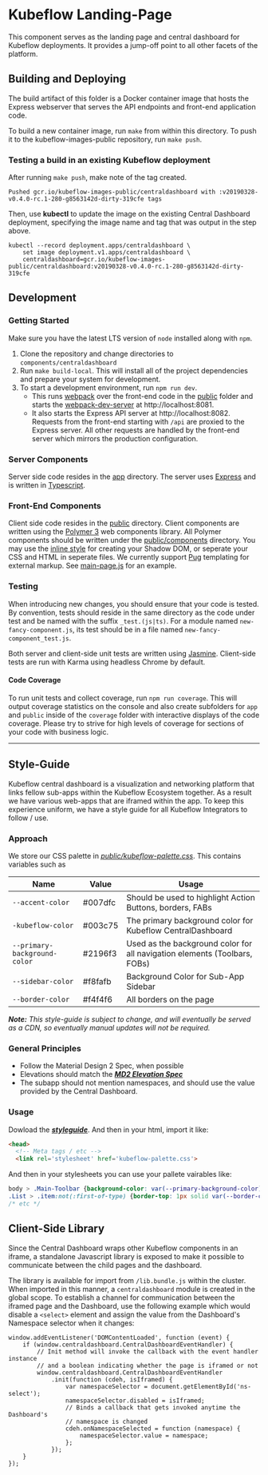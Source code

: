 # Kubeflow Landing-Page

This component serves as the landing page and central dashboard for Kubeflow
deployments. It provides a jump-off point to all other facets of the platform.

## Building and Deploying

The build artifact of this folder is a Docker container image that hosts the
Express webserver that serves the API endpoints and front-end application code.

To build a new container image, run `make` from within this directory. To push
it to the kubeflow-images-public repository, run `make push`.

### Testing a build in an existing Kubeflow deployment

After running `make push`, make note of the tag created.

```
Pushed gcr.io/kubeflow-images-public/centraldashboard with :v20190328-v0.4.0-rc.1-280-g8563142d-dirty-319cfe tags
```

Then, use **kubectl** to update the image on the existing Central Dashboard
deployment, specifying the image name and tag that was output in the step above.

```
kubectl --record deployment.apps/centraldashboard \
    set image deployment.v1.apps/centraldashboard \
    centraldashboard=gcr.io/kubeflow-images-public/centraldashboard:v20190328-v0.4.0-rc.1-280-g8563142d-dirty-319cfe
```

## Development

### Getting Started
Make sure you have the latest LTS version of `node` installed along with `npm`.

1. Clone the repository and change directories to `components/centraldashboard`
2. Run `make build-local`. This will install all of the project dependencies and
   prepare your system for development.
3. To start a development environment, run `npm run dev`.
    - This runs [webpack](https://webpack.js.org/) over the front-end code in
      the [public](./public) folder and starts the
      [webpack-dev-server](https://webpack.js.org/configuration/dev-server/) at
      http://localhost:8081.
    - It also starts the Express API server at http://localhost:8082. Requests
      from the front-end starting with `/api` are proxied to the Express
      server. All other requests are handled by the front-end server which
      mirrors the production configuration.

### Server Components

Server side code resides in the [app](./app) directory. The server uses
[Express](https://expressjs.com/) and is written in [Typescript](https://www.typescriptlang.org/docs/home.html).

### Front-End Components

Client side code resides in the [public](./public) directory. Client components
are written using the [Polymer 3](https://polymer-library.polymer-project.org/3.0/docs/about_30)
web components library. All Polymer components should be written under the
[public/components](./public/components) directory. You may use the [inline style](https://polymer-library.polymer-project.org/3.0/docs/first-element/step-2) for creating your Shadow DOM, or seperate your
CSS and HTML in seperate files. We currently support [Pug](https://pugjs.org/api/getting-started.html)
templating for external markup. See [main-page.js](public/components/main-page.js)
for an example.

### Testing

When introducing new changes, you should ensure that your code is tested. By
convention, tests should reside in the same directory as the code under test and
be named with the suffix `_test.(js|ts)`. For a module named
`new-fancy-component.js`, its test should be in a file named `new-fancy-component_test.js`.

Both server and client-side unit tests are written using [Jasmine](https://jasmine.github.io/api/3.3/global).
Client-side tests are run with Karma using headless Chrome by default.

#### Code Coverage

To run unit tests and collect coverage, run `npm run coverage`. This will output
coverage statistics on the console and also create subfolders for `app` and
`public` inside of the `coverage` folder with interactive displays of the code
coverage. Please try to strive for high levels of coverage for sections of your
code with business logic.

---

## Style-Guide
Kubeflow central dashboard is a visualization and networking platform that links fellow sub-apps within the Kubeflow Ecosystem together. As a result we have various web-apps that are iframed within the app. To keep this experience uniform, we have a style guide for all Kubeflow Integrators to follow / use.

### Approach
We store our CSS palette in [_public/kubeflow-palette.css_](public/kubeflow-palette.css). This contains variables such as

Name | Value | Usage
--- | --- | ---
`--accent-color` | #007dfc | Should be used to highlight Action Buttons, borders, FABs
`-kubeflow-color` | #003c75 | The primary background color for Kubeflow CentralDashboard
`--primary-background-color` | #2196f3 | Used as the background color for all navigation elements (Toolbars, FOBs)
`--sidebar-color` | #f8fafb | Background Color for Sub-App Sidebar
`--border-color` | #f4f4f6 | All borders on the page

_**Note:** This style-guide is subject to change, and will eventually be served as a CDN, so eventually manual updates will not be required._

### General Principles
- Follow the Material Design 2 Spec, when possible
- Elevations should match the [_**MD2 Elevation Spec**_](https://material.io/design/environment/elevation.html)
- The subapp should not mention namespaces, and should use the value provided by the Central Dashboard.

### Usage
Dowload the [_**styleguide**_](public/kubeflow-palette.css). And then in your html, import it like:

```html
<head>
  <!-- Meta tags / etc -->
  <link rel='stylesheet' href='kubeflow-palette.css'>
```

And then in your stylesheets you can use your pallete vairables like:

```css
body > .Main-Toolbar {background-color: var(--primary-background-color)}
.List > .item:not(:first-of-type) {border-top: 1px solid var(--border-color)}
/* etc */
```

## Client-Side Library
Since the Central Dashboard wraps other Kubeflow components in an iframe, a
standalone Javascript library is exposed to make it possible to communicate
between the child pages and the dashboard.

The library is available for import from `/lib.bundle.js` within the cluster.
When imported in this manner, a `centraldashboard` module is created in the
global scope. To establish a channel for communication between the iframed page
and the Dashboard, use the following example which would disable a `<select>`
element and assign the value from the Dashboard's Namespace selector when it
changes:

```
window.addEventListener('DOMContentLoaded', function (event) {
    if (window.centraldashboard.CentralDashboardEventHandler) {
        // Init method will invoke the callback with the event handler instance
        // and a boolean indicating whether the page is iframed or not
        window.centraldashboard.CentralDashboardEventHandler
            .init(function (cdeh, isIframed) {
                var namespaceSelector = document.getElementById('ns-select');
                namespaceSelector.disabled = isIframed;
                // Binds a callback that gets invoked anytime the Dashboard's
                // namespace is changed
                cdeh.onNamespaceSelected = function (namespace) {
                    namespaceSelector.value = namespace;
                };
            });
    }
});
```
